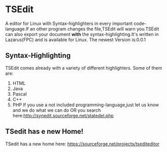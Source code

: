 # TSEdit #
A editor for Linux with Syntax-highlighters in every important code-language.If an other program changes the file,TSEdit will warn you.TSEdit can also export your document **with** the syntax-highlighting.It's written in Lazarus(FPC) and is available for Linux.
The newest Version is:0.0.1

## Syntax-Highlighting ##
TSEdit comes already with a variety of different highlighters.
Some of them are:
  1. HTML
  1. Java
  1. Pascal
  1. C++
  1. PHP
If you use a not included programming-language,just let us know and we do what we can do
OR
you search here:http://synedit.sourceforge.net/statedel.php

## TSedit has e new Home! ##
TSedit has a new home here: https://sourceforge.net/projects/tsediteditor